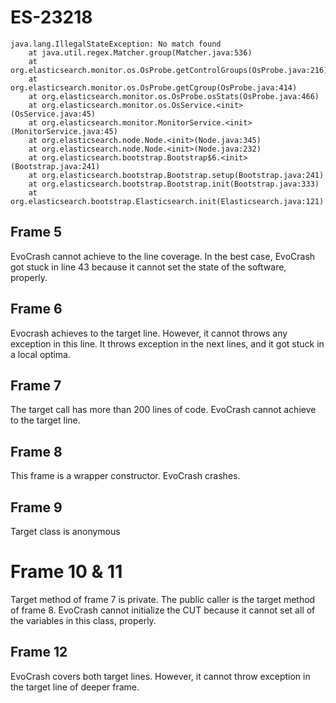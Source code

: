 # ES-23218
```
java.lang.IllegalStateException: No match found
	at java.util.regex.Matcher.group(Matcher.java:536)
	at org.elasticsearch.monitor.os.OsProbe.getControlGroups(OsProbe.java:216)
	at org.elasticsearch.monitor.os.OsProbe.getCgroup(OsProbe.java:414)
	at org.elasticsearch.monitor.os.OsProbe.osStats(OsProbe.java:466)
	at org.elasticsearch.monitor.os.OsService.<init>(OsService.java:45)
	at org.elasticsearch.monitor.MonitorService.<init>(MonitorService.java:45)
	at org.elasticsearch.node.Node.<init>(Node.java:345)
	at org.elasticsearch.node.Node.<init>(Node.java:232)
	at org.elasticsearch.bootstrap.Bootstrap$6.<init>(Bootstrap.java:241)
	at org.elasticsearch.bootstrap.Bootstrap.setup(Bootstrap.java:241)
	at org.elasticsearch.bootstrap.Bootstrap.init(Bootstrap.java:333)
	at org.elasticsearch.bootstrap.Elasticsearch.init(Elasticsearch.java:121)
```


## Frame 5
EvoCrash cannot achieve to the line coverage. In the best case, EvoCrash got stuck in line 43 because it cannot set the state of the software, properly.

## Frame 6
Evocrash achieves to the target line. However, it cannot throws any exception in this line. It throws exception in the next lines, and it got stuck in a local optima.

## Frame 7
The target call has more than 200 lines of code. EvoCrash cannot achieve to the target line.

## Frame 8
This frame is a wrapper constructor. EvoCrash crashes.

## Frame 9
Target class is anonymous

# Frame 10 & 11
Target method of frame 7 is private. The public caller is the target method of frame 8.
EvoCrash cannot initialize the CUT because it cannot set all of the variables in this class, properly.

## Frame 12
EvoCrash covers both target lines. However, it cannot throw exception in the target line of deeper frame.
